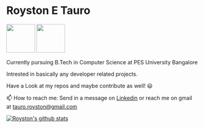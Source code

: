 # Royston E Tauro

[<img src="https://1000logos.net/wp-content/uploads/2017/03/Color-of-the-LinkedIn-Logo.jpg" width = "75">](https://www.linkedin.com/in/royston-tauro-516b6a1a6/)
[<img src="https://static01.nyt.com/images/2014/08/10/magazine/10wmt/10wmt-superJumbo-v4.jpg" width ="75">](https://twitter.com/roysti10)

Currently pursuing B.Tech in Computer Science at PES University Bangalore

Intrested in basically any developer related projects.

Have a Look at my repos and maybe contribute as well! :smiley:


📫 How to reach me: Send in a message on [Linkedin](https://www.linkedin.com/in/royston-tauro-516b6a1a6/) or reach me on gmail at tauro.royston@gmail.com

[![Royston's github stats](https://github-readme-stats.vercel.app/api?username=lucasace&theme=gruvbox)](https://github.com/anuraghazra/github-readme-stats)
